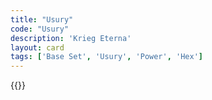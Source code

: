 ```yaml
---
title: "Usury"
code: "Usury"
description: 'Krieg Eterna'
layout: card
tags: ['Base Set', 'Usury', 'Power', 'Hex']
---
```

{{<card-detail-page title="Usury" artwork="The Moneylender and his Wife by Quinten Metsys (1514)" />}}